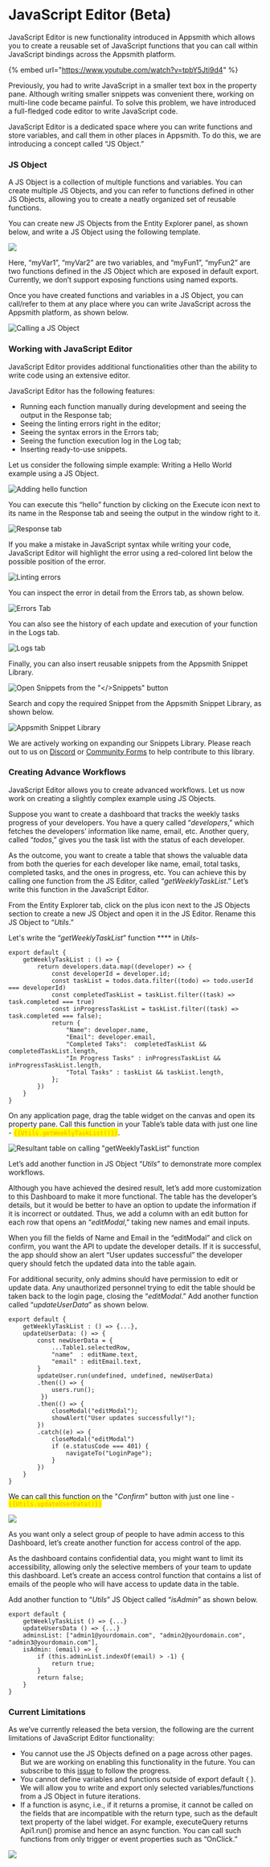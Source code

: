 # JavaScript Editor (Beta)

JavaScript Editor is new functionality introduced in Appsmith which allows you to create a reusable set of JavaScript functions that you can call within JavaScript bindings across the Appsmith platform.

{% embed url="https://www.youtube.com/watch?v=tpbY5Jti9d4" %}

Previously, you had to write JavaScript in a smaller text box in the property pane. Although writing smaller snippets was convenient there, working on multi-line code became painful. To solve this problem, we have introduced a full-fledged code editor to write JavaScript code.

JavaScript Editor is a dedicated space where you can write functions and store variables, and call them in other places in Appsmith. To do this, we are introducing a concept called “JS Object.”

### JS Object

A JS Object is a collection of multiple functions and variables. You can create multiple JS Objects, and you can refer to functions defined in other JS Objects, allowing you to create a neatly organized set of reusable functions.

You can create new JS Objects from the Entity Explorer panel, as shown below, and write a JS Object using the following template.

![](../.gitbook/assets/JS\_object.png)

Here, “myVar1”, “myVar2” are two variables, and “myFun1”, “myFun2” are two functions defined in the JS Object which are exposed in default export. Currently, we don’t support exposing functions using named exports.

Once you have created functions and variables in a JS Object, you can call/refer to them at any place where you can write JavaScript across the Appsmith platform, as shown below.

![Calling a JS Object](../.gitbook/assets/call\_JS\_object.png)

### Working with JavaScript Editor

JavaScript Editor provides additional functionalities other than the ability to write code using an extensive editor.

JavaScript Editor has the following features:

* Running each function manually during development and seeing the output in the Response tab;
* Seeing the linting errors right in the editor;
* Seeing the syntax errors in the Errors tab;
* Seeing the function execution log in the Log tab;
* Inserting ready-to-use snippets.

Let us consider the following simple example: Writing a Hello World example using a JS Object.

![Adding hello function](../.gitbook/assets/JS\_object\_hello\_world.png)

You can execute this “hello” function by clicking on the Execute icon next to its name in the Response tab and seeing the output in the window right to it.

![Response tab](../.gitbook/assets/JS\_editor\_response\_tab.png)

If you make a mistake in JavaScript syntax while writing your code, JavaScript Editor will highlight the error using a red-colored lint below the possible position of the error.

![Linting errors](../.gitbook/assets/JS\_editor\_error\_tab.png)

You can inspect the error in detail from the Errors tab, as shown below.

![Errors Tab](../.gitbook/assets/JS\_editor\_error\_detail.png)

You can also see the history of each update and execution of your function in the Logs tab.

![Logs tab](../.gitbook/assets/JS\_editor\_logs\_tab.png)

Finally, you can also insert reusable snippets from the Appsmith Snippet Library.

![Open Snippets from the "\</>Snippets" button](../.gitbook/assets/JS\_Editor\_Snippets.png)

Search and copy the required Snippet from the Appsmith Snippet Library, as shown below.

![Appsmith Snippet Library](../.gitbook/assets/JS\_editor\_Snippets\_library.png)

We are actively working on expanding our Snippets Library. Please reach out to us on [Discord](https://discord.com/invite/rBTTVJp) or [Community Forms](https://community.appsmith.com) to help contribute to this library.

### **Creating Advance Workflows**

JavaScript Editor allows you to create advanced workflows. Let us now work on creating a slightly complex example using JS Objects.

Suppose you want to create a dashboard that tracks the weekly tasks progress of your developers. You have a query called “_developers_,” which fetches the developers’ information like name, email, etc. Another query, called “_todos_,” gives you the task list with the status of each developer.

As the outcome, you want to create a table that shows the valuable data from both the queries for each developer like name, email, total tasks, completed tasks, and the ones in progress, etc. You can achieve this by calling one function from the JS Editor, called “_getWeeklyTaskList_.” Let’s write this function in the JavaScript Editor.

From the Entity Explorer tab, click on the plus icon next to the JS Objects section to create a new JS Object and open it in the JS Editor. Rename this JS Object to “_Utils_.”

Let's write the “_getWeeklyTaskList_” function \*\*\*\* in _Utils_-

```
export default {
	getWeeklyTaskList : () => {
		return developers.data.map((developer) => {
			const developerId = developer.id;
			const taskList = todos.data.filter((todo) => todo.userId === developerId)
			const completedTaskList = taskList.filter((task) => task.completed === true)
			const inProgressTaskList = taskList.filter((task) => task.completed === false);
			return {
				"Name": developer.name,
				"Email": developer.email,
				"Completed Taks":  completedTaskList && completedTaskList.length,
				"In Progress Tasks" : inProgressTaskList && inProgressTaskList.length,
				"Total Tasks" : taskList && taskList.length,
			};
		})
	}
}
```

On any application page, drag the table widget on the canvas and open its property pane. Call this function in your Table’s table data with just one line - <mark style="color:orange;">`{{Utils.getWeeklyTaskList()}}`</mark>.

![Resultant table on calling "getWeeklyTaskList” function](../.gitbook/assets/JS\_Editor\_transforming\_data.png)

Let’s add another function in JS Object “_Utils_” to demonstrate more complex workflows.

Although you have achieved the desired result, let’s add more customization to this Dashboard to make it more functional. The table has the developer’s details, but it would be better to have an option to update the information if it is incorrect or outdated. Thus, we add a column with an edit button for each row that opens an “_editModal_,” taking new names and email inputs.

When you fill the fields of Name and Email in the “editModal” and click on confirm, you want the API to update the developer details. If it is successful, the app should show an alert “User updates successful” the developer query should fetch the updated data into the table again.

For additional security, only admins should have permission to edit or update data. Any unauthorized personnel trying to edit the table should be taken back to the login page, closing the “_editModal_.” Add another function called “_updateUserData_” as shown below.

```
export default {
	getWeeklyTaskList : () => {...},
	updateUserData: () => {
		const newUserData = {
			...Table1.selectedRow,
			"name"  : editName.text,
			"email" : editEmail.text,
		}
		updateUser.run(undefined, undefined, newUserData)
		.then(() => {
			users.run();
		 })
		.then(() => {
			closeModal("editModal");
			showAlert("User updates successfully!");
		})
		.catch((e) => {
			closeModal("editModal")
			if (e.statusCode === 401) {
				navigateTo("LoginPage");			
			}
		})
	}
}
```

We can call this function on the "_Confirm_" button with just one line - <mark style="color:orange;">`{{Utils.updateUserData()}}`</mark>

![](../.gitbook/assets/JS\_editor\_confirm\_button.png)

As you want only a select group of people to have admin access to this Dashboard, let’s create another function for access control of the app.

As the dashboard contains confidential data, you might want to limit its accessibility, allowing only the selective members of your team to update this dashboard. Let’s create an access control function that contains a list of emails of the people who will have access to update data in the table.

Add another function to “_Utils_” JS Object called “_isAdmin_” as shown below.

```
export default {
	getWeeklyTaskList () => {...}
	updateUsersData () => {...}
	adminsList: ["admin1@yourdomain.com", "admin2@yourdomain.com", "admin3@yourdomain.com"],
	isAdmin: (email) => {
		if (this.adminList.indexOf(email) > -1) {
			return true;
		}
		return false;
	}
}
```

### Current Limitations

As we’ve currently released the beta version, the following are the current limitations of JavaScript Editor functionality:

* You cannot use the JS Objects defined on a page across other pages. But we are working on enabling this functionality in the future. You can subscribe to this [issue](https://github.com/appsmithorg/appsmith/issues/1751) to follow the progress.
* You cannot define variables and functions outside of export default { }. We will allow you to write and export only selected variables/functions from a JS Object in future iterations.
* If a function is async, i.e., if it returns a promise, it cannot be called on the fields that are incompatible with the return type, such as the default text property of the label widget. For example, executeQuery returns Api1.run() promise and hence an async function. You can call such functions from only trigger or event properties such as “OnClick.”

![](../.gitbook/assets/JS\_editor\_async\_function.png)
